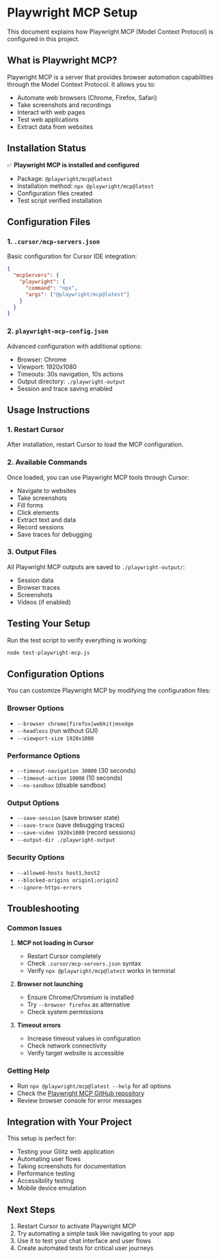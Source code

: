 # Playwright MCP Setup

This document explains how Playwright MCP (Model Context Protocol) is configured in this project.

## What is Playwright MCP?

Playwright MCP is a server that provides browser automation capabilities through the Model Context Protocol. It allows you to:
- Automate web browsers (Chrome, Firefox, Safari)
- Take screenshots and recordings
- Interact with web pages
- Test web applications
- Extract data from websites

## Installation Status

✅ **Playwright MCP is installed and configured**

- Package: `@playwright/mcp@latest`
- Installation method: `npx @playwright/mcp@latest`
- Configuration files created
- Test script verified installation

## Configuration Files

### 1. `.cursor/mcp-servers.json`
Basic configuration for Cursor IDE integration:
```json
{
  "mcpServers": {
    "playwright": {
      "command": "npx",
      "args": ["@playwright/mcp@latest"]
    }
  }
}
```

### 2. `playwright-mcp-config.json`
Advanced configuration with additional options:
- Browser: Chrome
- Viewport: 1920x1080
- Timeouts: 30s navigation, 10s actions
- Output directory: `./playwright-output`
- Session and trace saving enabled

## Usage Instructions

### 1. Restart Cursor
After installation, restart Cursor to load the MCP configuration.

### 2. Available Commands
Once loaded, you can use Playwright MCP tools through Cursor:
- Navigate to websites
- Take screenshots
- Fill forms
- Click elements
- Extract text and data
- Record sessions
- Save traces for debugging

### 3. Output Files
All Playwright MCP outputs are saved to `./playwright-output/`:
- Session data
- Browser traces
- Screenshots
- Videos (if enabled)

## Testing Your Setup

Run the test script to verify everything is working:
```bash
node test-playwright-mcp.js
```

## Configuration Options

You can customize Playwright MCP by modifying the configuration files:

### Browser Options
- `--browser chrome|firefox|webkit|msedge`
- `--headless` (run without GUI)
- `--viewport-size 1920x1080`

### Performance Options
- `--timeout-navigation 30000` (30 seconds)
- `--timeout-action 10000` (10 seconds)
- `--no-sandbox` (disable sandbox)

### Output Options
- `--save-session` (save browser state)
- `--save-trace` (save debugging traces)
- `--save-video 1920x1080` (record sessions)
- `--output-dir ./playwright-output`

### Security Options
- `--allowed-hosts host1,host2`
- `--blocked-origins origin1;origin2`
- `--ignore-https-errors`

## Troubleshooting

### Common Issues

1. **MCP not loading in Cursor**
   - Restart Cursor completely
   - Check `.cursor/mcp-servers.json` syntax
   - Verify `npx @playwright/mcp@latest` works in terminal

2. **Browser not launching**
   - Ensure Chrome/Chromium is installed
   - Try `--browser firefox` as alternative
   - Check system permissions

3. **Timeout errors**
   - Increase timeout values in configuration
   - Check network connectivity
   - Verify target website is accessible

### Getting Help

- Run `npx @playwright/mcp@latest --help` for all options
- Check the [Playwright MCP GitHub repository](https://github.com/microsoft/playwright-mcp)
- Review browser console for error messages

## Integration with Your Project

This setup is perfect for:
- Testing your Gliitz web application
- Automating user flows
- Taking screenshots for documentation
- Performance testing
- Accessibility testing
- Mobile device emulation

## Next Steps

1. Restart Cursor to activate Playwright MCP
2. Try automating a simple task like navigating to your app
3. Use it to test your chat interface and user flows
4. Create automated tests for critical user journeys

